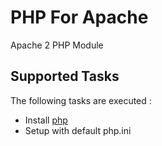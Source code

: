 PHP For Apache
==============

Apache 2 PHP Module

Supported Tasks
-----------------

The following tasks are executed :

  - Install [php](http://www.php.net/manual/fr/install.unix.apache2.php)
  - Setup with default php.ini
